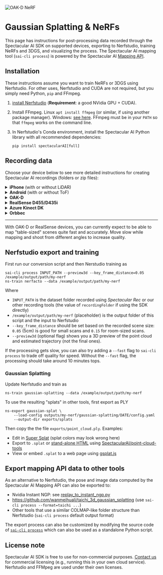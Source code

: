 

![OAK-D NeRF](https://spectacularai.github.io/docs/gif/oak-d-nerf.gif)

# Gaussian Splatting & NeRFs

This page has instructions for post-processing data recorded through the Spectacular AI SDK on supported devices, exporting to Nerfstudio, training NeRFs and 3DGS, and visualizing the process. The Spectacular AI mapping tool (`sai-cli process`) is powered by the Spectacular AI [Mapping API](https://spectacularai.github.io/docs/sdk/mapping.html).

## Installation

These instructions assume you want to train NeRFs or 3DGS using Nerfstudio. For other uses, Nerfstudio and CUDA are not required, but you simply need Python, `pip` and FFmpeg.

 1. [install Nerfstudio](https://github.com/nerfstudio-project/nerfstudio#1-installation-setup-the-environment) (**Requirement**: a good NVidia GPU + CUDA).
 2. Install FFmpeg. Linux `apt install ffmpeg` (or similar, if using another package manager). Windows: [see here](https://www.editframe.com/guides/how-to-install-and-start-using-ffmpeg-in-under-10-minutes). FFmpeg must be in your `PATH` so that `ffmpeg` works on the command line.
 3. In Nerfstudio's Conda environment, install the Spectacular AI Python library with all recommended dependencies:

        pip install spectacularAI[full]

## Recording data

Choose your device below to see more detailed instructions for creating Spectacular AI recordings (folders or zip files):

<details><summary><b>iPhone</b> (with or without LiDAR)</summary><p>

 1. Download [Spectacular Rec](https://apps.apple.com/us/app/spectacular-rec/id6473188128) from App Store.
 2. See our [instruction video on YouTube](https://youtu.be/d77u-E96VVw) on how to create recording files and transfer them to your computer.

</p></details>

<details><summary><b>Android</b> (with or without ToF)</summary><p>

 1. Download [Spectacular Rec](https://play.google.com/store/apps/details?id=com.spectacularai.rec) from Play Store.
 2. Use like the iPhone version (tutorial here [here](https://youtu.be/d77u-E96VVw)

Note: the Android pipeline in the first app and `sai-cli` version is currently less stable than the iOS version and, the Gaussian Splatting accuracy is not as good as NeRFs. This will be improved in the near future.

</p></details>

<details><summary><b>OAK-D</b></summary><p>

 1. Plug in the OAK-D to your laptop (or directly the computer with the heavy GPU)
 2. Run `sai-cli record oak --no_feature_tracker --resolution=800p`.

If the above settings cause issues, try running `sai-cli record oak` instead. Coming soon: 🌈 colors.

</p></details>

<details><summary><b>RealSense D455/D435i</b></summary><p>
See the <a href="https://spectacularai.github.io/docs/sdk/wrappers/realsense.html#recording-data">Recording data</a> section under the RealSense wrapper instructions

</p></details>

<details><summary><b>Azure Kinect DK</b></summary><p>

See the https://spectacularai.github.io/docs/sdk/wrappers/k4a.html for more information

</p></details>

<details><summary><b>Orbbec</b></summary><p>

See the <a href="https://spectacularai.github.io/docs/sdk/wrappers/orbbec.html#recording-data">Recording data</a> section under the Orbbec wrapper instructions

</p></details>

---

With OAK-D or RealSense devices, you can currently expect to be able to map "table-sized" scenes
quite fast and accurately. Move slow while mapping and shoot from different angles to increase quality.

## Nerfstudio export and training

First run our conversion script and then Nerstudio training as

    sai-cli process INPUT_PATH --preview3d --key_frame_distance=0.05 /example/output/path/my-nerf
    ns-train nerfacto --data /example/output/path/my-nerf

Where

 * `INPUT_PATH` is the dataset folder recorded using _Spectacular Rec_ or our other recording tools (the value of `recordingFolder` if using the SDK directly)
 * `/example/output/path/my-nerf` (placeholder) is the output folder of this script and the input to Nerfstudio
 * `--key_frame_distance` should be set based on the recorded scene size: `0.05` (5cm) is good for small scans and `0.15` for room-sized scans.
 * `--preview3d` (optional flag) shows you a 3D preview of the point cloud and estimated trajectory (not the final ones).

If the processing gets slow, you can also try adding a `--fast` flag to `sai-cli process` to trade off quality for speed.
Without the `--fast` flag, the processing should take around 10 minutes tops.

### Gaussian Splatting

Update Nerfstudio and train as

    ns-train gaussian-splatting --data /example/output/path/my-nerf

To use the resulting "splats" in other tools, first export as PLY

    ns-export gaussian-splat \
        --load-config outputs/my-nerf/gaussian-splatting/DATE/config.yaml
        --output-dir exports/splats

Then copy the the file `exports/point_cloud.ply`. Examples:

 * Edit in [Super Splat](https://playcanvas.com/super-splat) (splat colors may look wrong here)
 * Export to `.splat` or [stand-alone HTML](https://spectacularai.github.io/docs/other/android-3dgs-example-ramen.html)
   using [SpectacularAI/point-cloud-tools](https://github.com/SpectacularAI/point-cloud-tools#gaussian-splatting)
 * View or embed `.splat` to a web page using [gsplat.js](https://github.com/huggingface/gsplat.js)

## Export mapping API data to other tools

As an alternative to Nerfstudio, the pose and image data computed by the Spectacular AI Mapping API can also be exported to:

 * Nvidia Instant NGP: see [replay_to_instant_ngp.py](./replay_to_instant_ngp.py)
 * https://github.com/wanmeihuali/taichi_3d_gaussian_splatting (use `sai-cli process --format=taichi ...`)
 * Other tools that use a similar COLMAP-like folder structure than Nerfstudio (`sai-cli process` default output format)

The export process can also be customized by modifying the source code of [`sai-cli process`](https://github.com/SpectacularAI/sdk/blob/main/python/cli/process/process.py)
which can also be used as a standalone Python script.

## License note

Spectacular AI SDK is free to use for non-commercial purposes. [Contact us](https://www.spectacularai.com/#contact) for commercial licensing (e.g., running this in your own cloud service).
Nerfstudio and FFMpeg are used under their own licenses.
